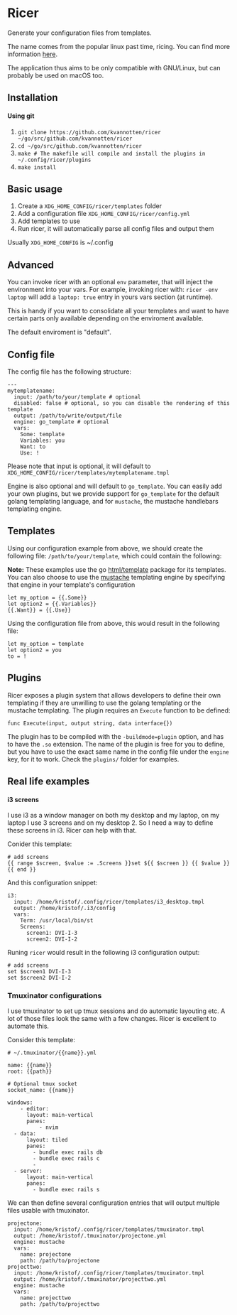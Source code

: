 # Ricer

Generate your configuration files from templates.

The name comes from the popular linux past time, ricing. You can find more information [here](https://wiki.installgentoo.com/index.php/GNU/Linux_ricing).

The application thus aims to be only compatible with GNU/Linux, but can probably be used on macOS too.

## Installation

#### Using git

  1. `git clone https://github.com/kvannotten/ricer ~/go/src/github.com/kvannotten/ricer`
  2. `cd ~/go/src/github.com/kvannotten/ricer`
  3. `make # The makefile will compile and install the plugins in ~/.config/ricer/plugins`
  4. `make install`

## Basic usage

  1. Create a `XDG_HOME_CONFIG/ricer/templates` folder
  2. Add a configuration file `XDG_HOME_CONFIG/ricer/config.yml`
  3. Add templates to use
  4. Run ricer, it will automatically parse all config files and output them
  
Usually `XDG_HOME_CONFIG` is ~/.config
  
## Advanced

You can invoke ricer with an optional `env` parameter, that will inject the environment into your vars. For example, invoking ricer with: `ricer -env laptop` will add a `laptop: true` entry in yours vars section (at runtime).

This is handy if you want to consolidate all your templates and want to have certain parts only available depending on the enviroment available.

The default enviroment is "default".


## Config file

The config file has the following structure:

```
---
mytemplatename:
  input: /path/to/your/template # optional
  disabled: false # optional, so you can disable the rendering of this template
  output: /path/to/write/output/file
  engine: go_template # optional
  vars:
    Some: template
    Variables: you
    Want: to
    Use: !
```

Please note that input is optional, it will default to `XDG_HOME_CONFIG/ricer/templates/mytemplatename.tmpl`

Engine is also optional and will default to `go_template`. You can easily add your own plugins, but we provide support for `go_template` for the default golang templating language, and for `mustache`, the mustache handlebars templating engine.

## Templates

Using our configuration example from above, we should create the following file: `/path/to/your/template`, which could contain the following:


**Note:** These examples use the go [html/template](https://golang.org/pkg/html/template/) package for its templates. You can also choose to use the [mustache](https://mustache.github.io/) templating engine by specifying that engine in your template's configuration

```
let my_option = {{.Some}}
let option2 = {{.Variables}}
{{.Want}} = {{.Use}}
```

Using the configuration file from above, this would result in the following file:

```
let my_option = template
let option2 = you
to = !
```

## Plugins

Ricer exposes a plugin system that allows developers to define their own templating if they are unwilling to use the golang templating or the mustache templating. The plugin requires an `Execute` function to be defined:

```
func Execute(input, output string, data interface{})
```
The plugin has to be compiled with the `-buildmode=plugin` option, and has to have the `.so` extension. The name of the plugin is free for you to define, but you have to use the exact same name in the config file under the `engine` key, for it to work. Check the `plugins/` folder for examples.

## Real life examples

#### i3 screens

I use i3 as a window manager on both my desktop and my laptop, on my laptop I use 3 screens and on my desktop 2. So I need a way to define these screens in i3. Ricer can help with that.

Conider this template:

```
# add screens
{{ range $screen, $value := .Screens }}set ${{ $screen }} {{ $value }}
{{ end }}
```

And this configuration snippet:

```
i3:
  input: /home/kristof/.config/ricer/templates/i3_desktop.tmpl
  output: /home/kristof/.i3/config
  vars:
    Term: /usr/local/bin/st
    Screens:
      screen1: DVI-I-3
      screen2: DVI-I-2
```

Runing `ricer` would result in the following i3 configuration output:

```
# add screens
set $screen1 DVI-I-3
set $screen2 DVI-I-2
```

### Tmuxinator configurations

I use tmuxinator to set up tmux sessions and do automatic layouting etc. A lot of those files look the same with a few changes. Ricer is excellent to automate this.

Consider this template:

```
# ~/.tmuxinator/{{name}}.yml

name: {{name}}
root: {{path}}

# Optional tmux socket
socket_name: {{name}}

windows:
    - editor:
      layout: main-vertical
      panes:
          - nvim
  - data:
      layout: tiled
      panes:
        - bundle exec rails db
        - bundle exec rails c
        - 
  - server:
      layout: main-vertical
      panes:
        - bundle exec rails s
```

We can then define several configuration entries that will output multiple files usable with tmuxinator.

```
projectone:
  input: /home/kristof/.config/ricer/templates/tmuxinator.tmpl
  output: /home/kristof/.tmuxinator/projectone.yml
  engine: mustache
  vars:
    name: projectone
    path: /path/to/projectone
projecttwo:
  input: /home/kristof/.config/ricer/templates/tmuxinator.tmpl
  output: /home/kristof/.tmuxinator/projecttwo.yml
  engine: mustache
  vars:
    name: projecttwo
    path: /path/to/projecttwo
```
